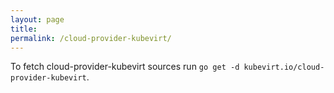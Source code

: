 ```yaml
---
layout: page
title:
permalink: /cloud-provider-kubevirt/
---
```

To fetch cloud-provider-kubevirt sources run `go get -d kubevirt.io/cloud-provider-kubevirt`.
